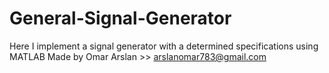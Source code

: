 # General-Signal-Generator
Here I  implement a signal generator with a determined specifications using MATLAB 
Made by
   Omar Arslan >> arslanomar783@gmail.com
